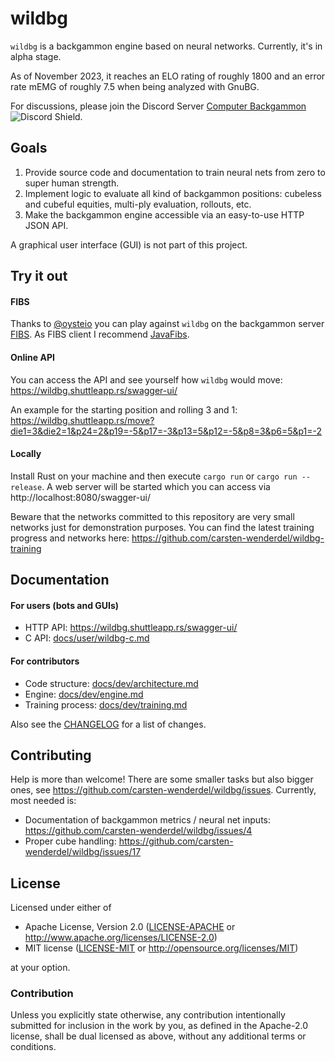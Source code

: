# wildbg

`wildbg` is a backgammon engine based on neural networks. Currently, it's in alpha stage.

As of November 2023, it reaches an ELO rating of roughly 1800 and an error rate mEMG of roughly 7.5 when being analyzed with GnuBG.

For discussions, please join the Discord Server [Computer Backgammon](https://discord.gg/BcU9AzunGx) ![Discord Shield](https://discordapp.com/api/guilds/1159408833999945798/widget.png?style=shield).

## Goals

1. Provide source code and documentation to train neural nets from zero to super human strength.
2. Implement logic to evaluate all kind of backgammon positions: cubeless and cubeful equities, multi-ply evaluation, rollouts, etc.
3. Make the backgammon engine accessible via an easy-to-use HTTP JSON API.

A graphical user interface (GUI) is not part of this project.

## Try it out

#### FIBS

Thanks to [@oysteio](https://github.com/oysteijo) you can play against `wildbg` on the backgammon server [FIBS](http://www.fibs.com). As FIBS client I recommend [JavaFibs](http://www.fibs.com/javafibs/).

#### Online API

You can access the API and see yourself how `wildbg` would move: https://wildbg.shuttleapp.rs/swagger-ui/

An example for the starting position and rolling 3 and 1: https://wildbg.shuttleapp.rs/move?die1=3&die2=1&p24=2&p19=-5&p17=-3&p13=5&p12=-5&p8=3&p6=5&p1=-2

#### Locally

Install Rust on your machine and then execute `cargo run` or `cargo run --release`.
A web server will be started which you can access via http://localhost:8080/swagger-ui/

Beware that the networks committed to this repository are very small networks just for demonstration purposes.
You can find the latest training progress and networks here: https://github.com/carsten-wenderdel/wildbg-training

## Documentation

#### For users (bots and GUIs)
- HTTP API: https://wildbg.shuttleapp.rs/swagger-ui/
- C API: [docs/user/wildbg-c.md](docs/user/wildbg-c.md)

#### For contributors
- Code structure: [docs/dev/architecture.md](docs/dev/architecture.md)
- Engine: [docs/dev/engine.md](docs/dev/engine.md)
- Training process: [docs/dev/training.md](docs/dev/training.md)

Also see the [CHANGELOG](CHANGELOG.md) for a list of changes.

## Contributing

Help is more than welcome! There are some smaller tasks but also bigger ones, see https://github.com/carsten-wenderdel/wildbg/issues.
Currently, most needed is:
- Documentation of backgammon metrics / neural net inputs: https://github.com/carsten-wenderdel/wildbg/issues/4
- Proper cube handling: https://github.com/carsten-wenderdel/wildbg/issues/17

## License

Licensed under either of

* Apache License, Version 2.0
  ([LICENSE-APACHE](LICENSE-APACHE) or http://www.apache.org/licenses/LICENSE-2.0)
* MIT license
  ([LICENSE-MIT](LICENSE-MIT) or http://opensource.org/licenses/MIT)

at your option.

### Contribution

Unless you explicitly state otherwise, any contribution intentionally submitted
for inclusion in the work by you, as defined in the Apache-2.0 license, shall be
dual licensed as above, without any additional terms or conditions.
